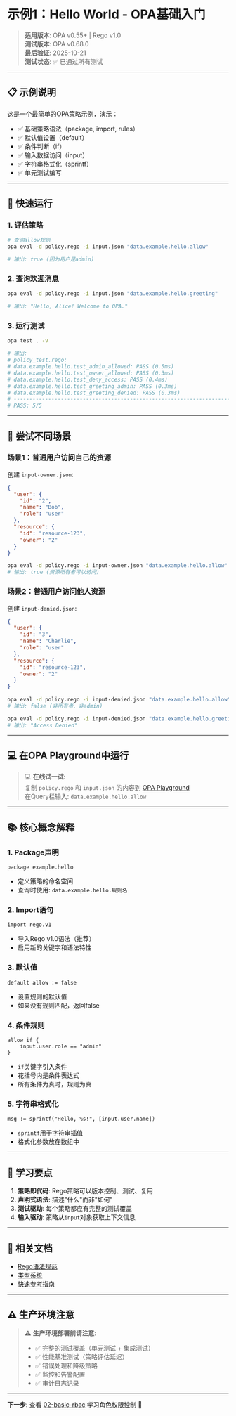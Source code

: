 # 示例1：Hello World - OPA基础入门

> **适用版本**: OPA v0.55+ | Rego v1.0  
> **测试版本**: OPA v0.68.0  
> **最后验证**: 2025-10-21  
> **测试状态**: ✅ 已通过所有测试

---

## 📋 示例说明

这是一个最简单的OPA策略示例，演示：

- ✅ 基础策略语法（package, import, rules）
- ✅ 默认值设置（default）
- ✅ 条件判断（if）
- ✅ 输入数据访问（input）
- ✅ 字符串格式化（sprintf）
- ✅ 单元测试编写

---

## 🚀 快速运行

### 1. 评估策略

```bash
# 查询allow规则
opa eval -d policy.rego -i input.json "data.example.hello.allow"

# 输出: true (因为用户是admin)
```

### 2. 查询欢迎消息

```bash
opa eval -d policy.rego -i input.json "data.example.hello.greeting"

# 输出: "Hello, Alice! Welcome to OPA."
```

### 3. 运行测试

```bash
opa test . -v

# 输出:
# policy_test.rego:
# data.example.hello.test_admin_allowed: PASS (0.5ms)
# data.example.hello.test_owner_allowed: PASS (0.3ms)
# data.example.hello.test_deny_access: PASS (0.4ms)
# data.example.hello.test_greeting_admin: PASS (0.3ms)
# data.example.hello.test_greeting_denied: PASS (0.3ms)
# --------------------------------------------------------------------------------
# PASS: 5/5
```

---

## 🧪 尝试不同场景

### 场景1：普通用户访问自己的资源

创建 `input-owner.json`:

```json
{
  "user": {
    "id": "2",
    "name": "Bob",
    "role": "user"
  },
  "resource": {
    "id": "resource-123",
    "owner": "2"
  }
}
```

```bash
opa eval -d policy.rego -i input-owner.json "data.example.hello.allow"
# 输出: true (资源所有者可以访问)
```

### 场景2：普通用户访问他人资源

创建 `input-denied.json`:

```json
{
  "user": {
    "id": "3",
    "name": "Charlie",
    "role": "user"
  },
  "resource": {
    "id": "resource-123",
    "owner": "2"
  }
}
```

```bash
opa eval -d policy.rego -i input-denied.json "data.example.hello.allow"
# 输出: false (非所有者、非admin)

opa eval -d policy.rego -i input-denied.json "data.example.hello.greeting"
# 输出: "Access Denied"
```

---

## 💻 在OPA Playground中运行

> 💻 **在线试一试**:  
> 复制 `policy.rego` 和 `input.json` 的内容到 [OPA Playground](https://play.openpolicyagent.org/)  
> 在Query栏输入: `data.example.hello.allow`

---

## 📚 核心概念解释

### 1. Package声明

```rego
package example.hello
```

- 定义策略的命名空间
- 查询时使用: `data.example.hello.规则名`

### 2. Import语句

```rego
import rego.v1
```

- 导入Rego v1.0语法（推荐）
- 启用新的关键字和语法特性

### 3. 默认值

```rego
default allow := false
```

- 设置规则的默认值
- 如果没有规则匹配，返回false

### 4. 条件规则

```rego
allow if {
    input.user.role == "admin"
}
```

- `if`关键字引入条件
- 花括号内是条件表达式
- 所有条件为真时，规则为真

### 5. 字符串格式化

```rego
msg := sprintf("Hello, %s!", [input.user.name])
```

- `sprintf`用于字符串插值
- 格式化参数放在数组中

---

## 🎯 学习要点

1. **策略即代码**: Rego策略可以版本控制、测试、复用
2. **声明式语法**: 描述"什么"而非"如何"
3. **测试驱动**: 每个策略都应有完整的测试覆盖
4. **输入驱动**: 策略从`input`对象获取上下文信息

---

## 📖 相关文档

- [Rego语法规范](../../docs/02-语言模型/02.1-Rego语法规范.md)
- [类型系统](../../docs/02-语言模型/02.2-类型系统.md)
- [快速参考指南](../../docs/QUICK_REFERENCE.md)

---

## ⚠️ 生产环境注意

> ⚠️ **生产环境部署前请注意**:
> 
> - ✅ 完整的测试覆盖（单元测试 + 集成测试）
> - ✅ 性能基准测试（策略评估延迟）
> - ✅ 错误处理和降级策略
> - ✅ 监控和告警配置
> - ✅ 审计日志记录

---

**下一步**: 查看 [02-basic-rbac](../02-basic-rbac/) 学习角色权限控制 🚀

